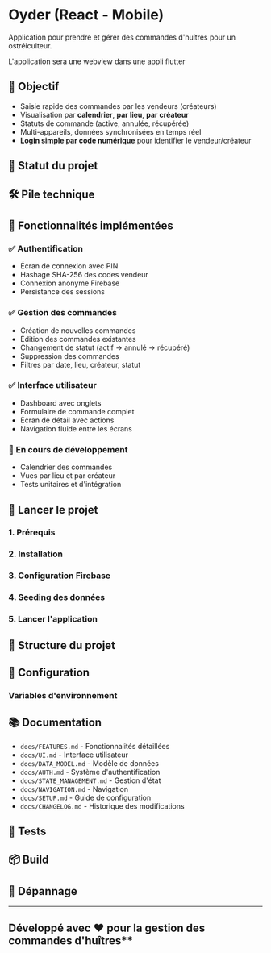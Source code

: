 # Oyder (React - Mobile)

Application pour prendre et gérer des commandes d'huîtres pour un ostréiculteur.

L'application sera une webview dans une appli flutter

## 🎯 Objectif

- Saisie rapide des commandes par les vendeurs (créateurs)
- Visualisation par **calendrier**, **par lieu**, **par créateur**
- Statuts de commande (active, annulée, récupérée)
- Multi-appareils, données synchronisées en temps réel
- **Login simple par code numérique** pour identifier le vendeur/créateur

## 🚀 Statut du projet

## 🛠️ Pile technique

## 📱 Fonctionnalités implémentées

### ✅ Authentification

- Écran de connexion avec PIN
- Hashage SHA-256 des codes vendeur
- Connexion anonyme Firebase
- Persistance des sessions

### ✅ Gestion des commandes

- Création de nouvelles commandes
- Édition des commandes existantes
- Changement de statut (actif → annulé → récupéré)
- Suppression des commandes
- Filtres par date, lieu, créateur, statut

### ✅ Interface utilisateur

- Dashboard avec onglets
- Formulaire de commande complet
- Écran de détail avec actions
- Navigation fluide entre les écrans

### 🔄 En cours de développement

- Calendrier des commandes
- Vues par lieu et par créateur
- Tests unitaires et d'intégration

## 🚀 Lancer le projet

### 1. Prérequis

### 2. Installation

### 3. Configuration Firebase

### 4. Seeding des données

### 5. Lancer l'application

## 📁 Structure du projet

## 🔧 Configuration

### Variables d'environnement

## 📚 Documentation

- `docs/FEATURES.md` - Fonctionnalités détaillées
- `docs/UI.md` - Interface utilisateur
- `docs/DATA_MODEL.md` - Modèle de données
- `docs/AUTH.md` - Système d'authentification
- `docs/STATE_MANAGEMENT.md` - Gestion d'état
- `docs/NAVIGATION.md` - Navigation
- `docs/SETUP.md` - Guide de configuration
- `docs/CHANGELOG.md` - Historique des modifications

## 🧪 Tests

## 📦 Build

## 🐛 Dépannage

---

## Développé avec ❤️ pour la gestion des commandes d'huîtres\*\*
